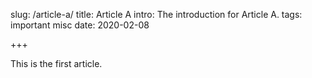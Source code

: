 slug:  /article-a/
title: Article A
intro: The introduction for Article A.
tags:  important misc
date:  2020-02-08

+++

This is the first article.
